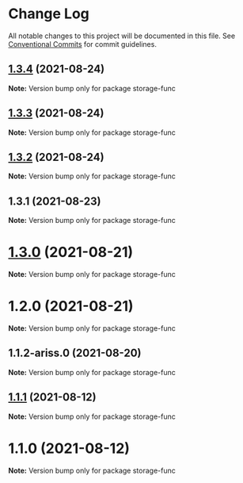 # Change Log

All notable changes to this project will be documented in this file.
See [Conventional Commits](https://conventionalcommits.org) for commit guidelines.

## [1.3.4](https://github.com/yurikrupnik/mussia8/compare/storage-func@1.3.3...storage-func@1.3.4) (2021-08-24)

**Note:** Version bump only for package storage-func





## [1.3.3](https://github.com/yurikrupnik/mussia8/compare/storage-func@1.3.2...storage-func@1.3.3) (2021-08-24)

**Note:** Version bump only for package storage-func





## [1.3.2](https://github.com/yurikrupnik/mussia8/compare/storage-func@1.3.1...storage-func@1.3.2) (2021-08-24)

**Note:** Version bump only for package storage-func





## 1.3.1 (2021-08-23)

**Note:** Version bump only for package storage-func





# [1.3.0](https://github.com/yurikrupnik/mussia8/compare/storage-func@1.2.0...storage-func@1.3.0) (2021-08-21)

**Note:** Version bump only for package storage-func





# 1.2.0 (2021-08-21)

**Note:** Version bump only for package storage-func





## 1.1.2-ariss.0 (2021-08-20)

**Note:** Version bump only for package storage-func





## [1.1.1](https://github.com/yurikrupnik/mussia8/compare/storage-func@1.1.0...storage-func@1.1.1) (2021-08-12)

**Note:** Version bump only for package storage-func





# 1.1.0 (2021-08-12)

**Note:** Version bump only for package storage-func
